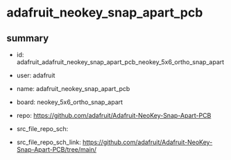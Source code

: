 # adafruit_neokey_snap_apart_pcb
 
## summary 
* id: adafruit_adafruit_neokey_snap_apart_pcb_neokey_5x6_ortho_snap_apart
* user: adafruit
* name: adafruit_neokey_snap_apart_pcb
* board: neokey_5x6_ortho_snap_apart
* repo: https://github.com/adafruit/Adafruit-NeoKey-Snap-Apart-PCB



* src_file_repo_sch: 
* src_file_repo_sch_link: https://github.com/adafruit/Adafruit-NeoKey-Snap-Apart-PCB/tree/main/






